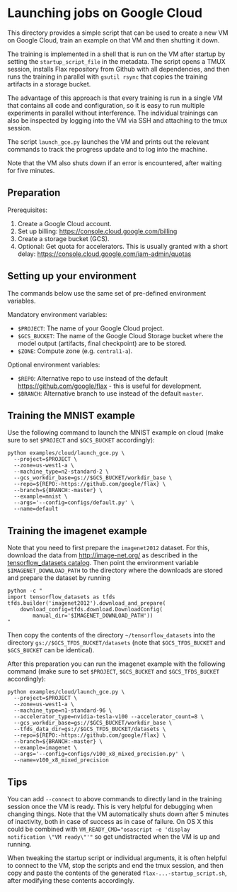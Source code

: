 # Launching jobs on Google Cloud

This directory provides a simple script that can be used to create a new VM
on Google Cloud, train an example on that VM and then shutting it down.

The training is implemented in a shell that is run on the VM after startup by
setting the `startup_script_file` in the metadata. The script opens a TMUX
session, installs Flax repository from Github with all dependencies, and then
runs the training in parallel with `gsutil rsync` that copies the training
artifacts in a storage bucket.

The advantage of this approach is that every training is run in a single VM
that contains all code and configuration, so it is easy to run multiple
experiments in parallel without interference. The individual trainings can also
be inspected by logging into the VM via SSH and attaching to the tmux session.

The script `launch_gce.py` launches the VM and prints out the relevant commands
to track the progress update and to log into the machine.

Note that the VM also shuts down if an error is encountered, after waiting for
five minutes.

## Preparation

Prerequisites:

1. Create a Google Cloud account.
2. Set up billing: https://console.cloud.google.com/billing
3. Create a storage bucket (GCS).
4. Optional: Get quota for accelerators. This is usually granted with a short
   delay: https://console.cloud.google.com/iam-admin/quotas

## Setting up your environment

The commands below use the same set of pre-defined environment variables.

Mandatory environment variables:

- `$PROJECT`: The name of your Google Cloud project.
- `$GCS_BUCKET`: The name of the Google Cloud Storage bucket where the model
  output (artifacts, final checkpoint) are to be stored.
- `$ZONE`: Compute zone (e.g. `central1-a`).

Optional environment variables:

- `$REPO`: Alternative repo to use instead of the default
  https://github.com/google/flax - this is useful for development.
- `$BRANCH`: Alternative branch to use instead of the default `master`.

## Training the MNIST example

Use the following command to launch the MNIST example on cloud (make sure to set
`$PROJECT` and `$GCS_BUCKET` accordingly):

```shell
python examples/cloud/launch_gce.py \
  --project=$PROJECT \
  --zone=us-west1-a \
  --machine_type=n2-standard-2 \
  --gcs_workdir_base=gs://$GCS_BUCKET/workdir_base \
  --repo=${REPO:-https://github.com/google/flax} \
  --branch=${BRANCH:-master} \
  --example=mnist \
  --args='--config=configs/default.py' \
  --name=default
```

## Training the imagenet example

Note that you need to first prepare the `imagenet2012` dataset. For this,
download the data from http://image-net.org/ as described in the
[tensorflow_datasets catalog](https://www.tensorflow.org/datasets/catalog/imagenet2012).
Then point the environment variable `$IMAGENET_DOWNLOAD_PATH` to the directory
where the downloads are stored and prepare the dataset by running

```shell
python -c "
import tensorflow_datasets as tfds
tfds.builder('imagenet2012').download_and_prepare(
    download_config=tfds.download.DownloadConfig(
        manual_dir='$IMAGENET_DOWNLOAD_PATH'))
"
```

Then copy the contents of the directory `~/tensorflow_datasets` into the
directory `gs://$GCS_TFDS_BUCKET/datasets` (note that `$GCS_TFDS_BUCKET` and
`$GCS_BUCKET` can be identical).

After this preparation you can run the imagenet example with the following
command (make sure to set `$PROJECT`, `$GCS_BUCKET` and `$GCS_TFDS_BUCKET`
accordingly):

```shell
python examples/cloud/launch_gce.py \
  --project=$PROJECT \
  --zone=us-west1-a \
  --machine_type=n1-standard-96 \
  --accelerator_type=nvidia-tesla-v100 --accelerator_count=8 \
  --gcs_workdir_base=gs://$GCS_BUCKET/workdir_base \
  --tfds_data_dir=gs://$GCS_TFDS_BUCKET/datasets \
  --repo=${REPO:-https://github.com/google/flax} \
  --branch=${BRANCH:-master} \
  --example=imagenet \
  --args='--config=configs/v100_x8_mixed_precision.py' \
  --name=v100_x8_mixed_precision
```

## Tips

You can add `--connect` to above commands to directly land in the training
session once the VM is ready. This is very helpful for debugging when changing
things. Note that the VM automatically shuts down after 5 minutes of inactivity,
both in case of success as in case of failure. On OS X this could be combined
with `VM_READY_CMD="osascript -e 'display notification \"VM ready\"'"` so get
undistracted when the VM is up and running.

When tweaking the startup script or individual arguments, it is often helpful to
connect to the VM, stop the scripts and end the tmux session, and then copy and
paste the contents of the generated `flax-...-startup_script.sh`, after
modifying these contents accordingly.